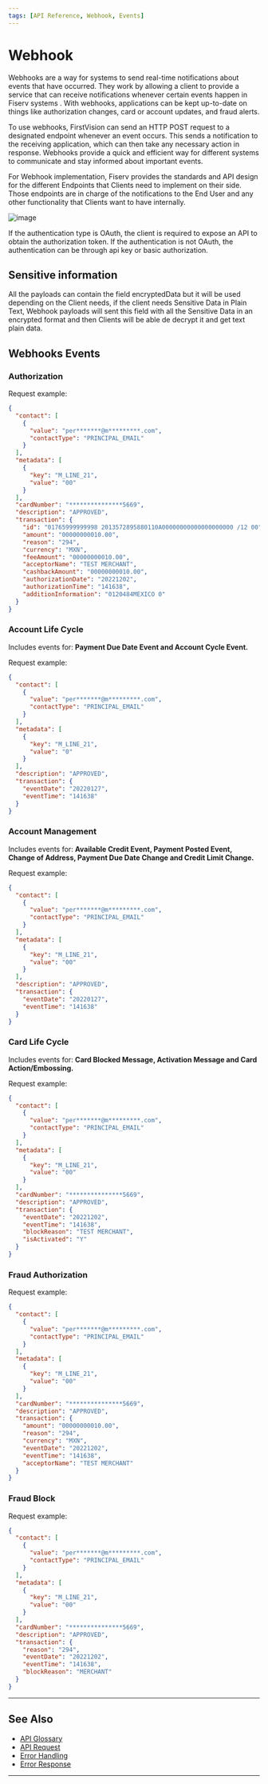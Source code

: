 ```yaml
---
tags: [API Reference, Webhook, Events]
---
```


# Webhook

Webhooks are a way for systems to send real-time notifications about events that have occurred. They work by allowing a client to provide a service that can receive notifications whenever certain events happen in Fiserv systems . With webhooks, applications can be kept up-to-date on things like authorization changes, card or account updates, and fraud alerts.

To use webhooks, FirstVision can send an HTTP POST request to a designated endpoint whenever an event occurs. This sends a notification to the receiving application, which can then take any necessary action in response. Webhooks provide a quick and efficient way for different systems to communicate and stay informed about important events.

For Webhook implementation, Fiserv provides the standards and API design for the different Endpoints that Clients need to implement on their side. Those endpoints are in charge of the notifications to the End User and any other functionality that Clients want to have internally.

![image](https://user-images.githubusercontent.com/111396588/209873236-86eb54b6-f214-4f8f-9652-51c03ad8d604.png)

If the authentication type is OAuth, the client is required to expose an API to obtain the authorization token.
If the authentication is not OAuth, the authentication can be through api key or basic authorization.

## Sensitive information

All the payloads can contain the field encryptedData but it will be used depending on the Client needs, if the client needs Sensitive Data in Plain Text, Webhook payloads will sent this field with all the Sensitive Data in an encrypted format and then Clients will be able de decrypt it and get text plain data.

## Webhooks Events

### Authorization

Request example:

```json
{
  "contact": [
    {
      "value": "per*******@m*********.com",
      "contactType": "PRINCIPAL_EMAIL"
    }
  ],
  "metadata": [
    {
      "key": "M_LINE_21",
      "value": "00"
    }
  ],
  "cardNumber": "***************5669",
  "description": "APPROVED",
  "transaction": {
    "id": "01765999999998 2013572895880110A00000000000000000000 /12 00",
    "amount": "00000000010.00",
    "reason": "294",
    "currency": "MXN",
    "feeAmount": "00000000010.00",
    "acceptorName": "TEST MERCHANT",
    "cashbackAmount": "00000000010.00",
    "authorizationDate": "20221202",
    "authorizationTime": "141638",
    "additionInformation": "0120484MEXICO 0"
  }
}
```

### Account Life Cycle

Includes events for: **Payment Due Date Event and Account Cycle Event.**

Request example:

```json
{
  "contact": [
    {
      "value": "per*******@m*********.com",
      "contactType": "PRINCIPAL_EMAIL"
    }
  ],
  "metadata": [
    {
      "key": "M_LINE_21",
      "value": "0"
    }
  ],
  "description": "APPROVED",
  "transaction": {
    "eventDate": "20220127",
    "eventTime": "141638"
  }
}
```

### Account Management

Includes events for: **Available Credit Event, Payment Posted Event, Change of Address, Payment Due Date Change and Credit Limit Change.**

Request example:

```json
{
  "contact": [
    {
      "value": "per*******@m*********.com",
      "contactType": "PRINCIPAL_EMAIL"
    }
  ],
  "metadata": [
    {
      "key": "M_LINE_21",
      "value": "00"
    }
  ],
  "description": "APPROVED",
  "transaction": {
    "eventDate": "20220127",
    "eventTime": "141638"
  }
}
```

### Card Life Cycle

Includes events for: **Card Blocked Message, Activation Message and Card Action/Embossing.**

Request example:

```json
{
  "contact": [
    {
      "value": "per*******@m*********.com",
      "contactType": "PRINCIPAL_EMAIL"
    }
  ],
  "metadata": [
    {
      "key": "M_LINE_21",
      "value": "00"
    }
  ],
  "cardNumber": "***************5669",
  "description": "APPROVED",
  "transaction": {
    "eventDate": "20221202",
    "eventTime": "141638",
    "blockReason": "TEST MERCHANT",
    "isActivated": "Y"
  }
}
```

### Fraud Authorization

Request example:

```json
{
  "contact": [
    {
      "value": "per*******@m*********.com",
      "contactType": "PRINCIPAL_EMAIL"
    }
  ],
  "metadata": [
    {
      "key": "M_LINE_21",
      "value": "00"
    }
  ],
  "cardNumber": "***************5669",
  "description": "APPROVED",
  "transaction": {
    "amount": "00000000010.00",
    "reason": "294",
    "currency": "MXN",
    "eventDate": "20221202",
    "eventTime": "141638",
    "acceptorName": "TEST MERCHANT"
  }
}
```

### Fraud Block

Request example:

```json
{
  "contact": [
    {
      "value": "per*******@m*********.com",
      "contactType": "PRINCIPAL_EMAIL"
    }
  ],
  "metadata": [
    {
      "key": "M_LINE_21",
      "value": "00"
    }
  ],
  "cardNumber": "***************5669",
  "description": "APPROVED",
  "transaction": {
    "reason": "294",
    "eventDate": "20221202",
    "eventTime": "141638",
    "blockReason": "MERCHANT"
  }
}
```

---

## See Also

- [API Glossary](?path=docs/english/api-reference/api-glossary.md)
- [API Request](?path=docs/english/api-reference/api-request.md)
- [Error Handling](?path=docs/english/api-reference/response-handling.md)
- [Error Response](?path=docs/english/api-reference/error-response.md)

---
